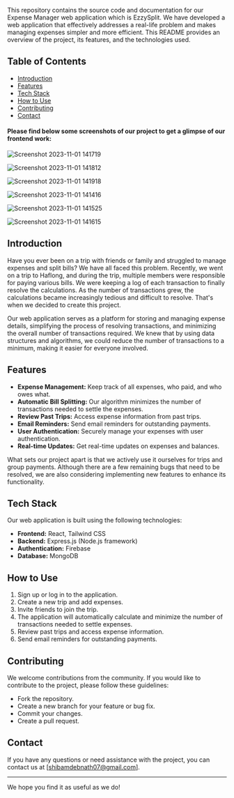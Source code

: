 
   This repository contains the source code and documentation for our Expense Manager web application which is EzzySplit. We have developed a web application that effectively addresses a real-life problem and makes managing expenses simpler and more efficient. This README provides an overview of the project, its features, and the technologies used.

## Table of Contents
- [Introduction](#introduction)
- [Features](#features)
- [Tech Stack](#tech-stack)
- [How to Use](#how-to-use)
- [Contributing](#contributing)
- [Contact](#contact)
  
#### Please find below some screenshots of our project to get a glimpse of our frontend work:

![Screenshot 2023-11-01 141719](https://github.com/shibam-debnath/EzzySplit/assets/88841157/d70bc39c-4a1c-47bb-ab0a-a5f4e8f5f7ae)

![Screenshot 2023-11-01 141812](https://github.com/shibam-debnath/EzzySplit/assets/88841157/46e4e150-6960-460f-ae05-8b7098d8734d)

![Screenshot 2023-11-01 141918](https://github.com/shibam-debnath/EzzySplit/assets/88841157/444de043-e25a-41df-8b63-44d6c3d2b219)

![Screenshot 2023-11-01 141416](https://github.com/shibam-debnath/EzzySplit/assets/88841157/cebf05ec-edb3-4bc9-9e6a-d73322f3f274)

![Screenshot 2023-11-01 141525](https://github.com/shibam-debnath/EzzySplit/assets/88841157/fe371abe-0a23-4c5c-94bd-7d6ae915aa2d)

![Screenshot 2023-11-01 141615](https://github.com/shibam-debnath/EzzySplit/assets/88841157/7242a5d9-ecb0-4b75-a33b-230ba9754747)




## Introduction

Have you ever been on a trip with friends or family and struggled to manage expenses and split bills? We have all faced this problem. Recently, we went on a trip to Haflong, and during the trip, multiple members were responsible for paying various bills. We were keeping a log of each transaction to finally resolve the calculations. As the number of transactions grew, the calculations became increasingly tedious and difficult to resolve. That's when we decided to create this project.

Our web application serves as a platform for storing and managing expense details, simplifying the process of resolving transactions, and minimizing the overall number of transactions required. We knew that by using data structures and algorithms, we could reduce the number of transactions to a minimum, making it easier for everyone involved.

## Features

- **Expense Management:** Keep track of all expenses, who paid, and who owes what.
- **Automatic Bill Splitting:** Our algorithm minimizes the number of transactions needed to settle the expenses.
- **Review Past Trips:** Access expense information from past trips.
- **Email Reminders:** Send email reminders for outstanding payments.
- **User Authentication:** Securely manage your expenses with user authentication.
- **Real-time Updates:** Get real-time updates on expenses and balances.

What sets our project apart is that we actively use it ourselves for trips and group payments. Although there are a few remaining bugs that need to be resolved, we are also considering implementing new features to enhance its functionality.

## Tech Stack

Our web application is built using the following technologies:

- **Frontend:** React, Tailwind CSS
- **Backend:** Express.js (Node.js framework)
- **Authentication:** Firebase
- **Database:** MongoDB

## How to Use

1. Sign up or log in to the application.
2. Create a new trip and add expenses.
3. Invite friends to join the trip.
4. The application will automatically calculate and minimize the number of transactions needed to settle expenses.
5. Review past trips and access expense information.
6. Send email reminders for outstanding payments.

## Contributing

We welcome contributions from the community. If you would like to contribute to the project, please follow these guidelines:
- Fork the repository.
- Create a new branch for your feature or bug fix.
- Commit your changes.
- Create a pull request.

## Contact

If you have any questions or need assistance with the project, you can contact us at [shibamdebnath07@gmail.com].

---

We hope you find it as useful as we do!


